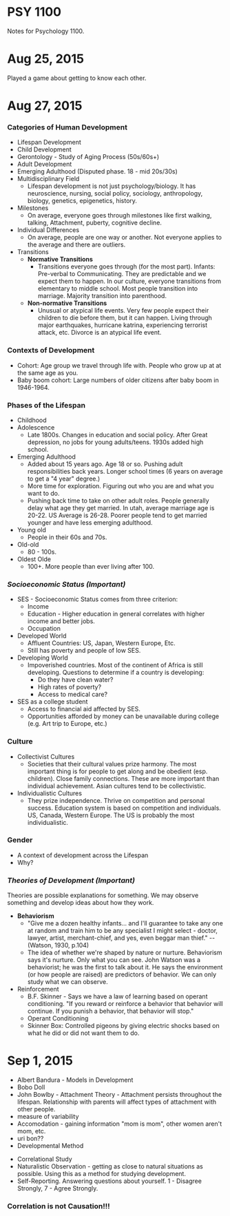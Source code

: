 # PSY 1100
Notes for Psychology 1100.

# Aug 25, 2015
Played a game about getting to know each other.

# Aug 27, 2015
### Categories of Human Development
  * Lifespan Development
  * Child Development
  * Gerontology - Study of Aging Process (50s/60s+)
  * Adult Development
  * Emerging Adulthood (Disputed phase. 18 - mid 20s/30s)
  * Multidisciplinary Field
    - Lifespan development is not just psychology/biology. It has neuroscience, nursing, social policy, sociology, anthropology, biology, genetics, epigenetics, history.
  * Milestones
    - On average, everyone goes through milestones like first walking, talking, Attachment, puberty, cognitive decline.
  * Individual Differences
    - On average, people are one way or another. Not everyone applies to the average and there are outliers.
  * Transitions
    - **Normative Transitions**
      - Transitions everyone goes through (for the most part). Infants: Pre-verbal to Communicating. They are predictable and we expect them to happen. In our culture, everyone transitions from elementary to middle school. Most people transition into marriage. Majority transition into parenthood.
    - **Non-normative Transitions**
      - Unusual or atypical life events. Very few people expect their children to die before them, but it can happen. Living through major earthquakes, hurricane katrina, experiencing terrorist attack, etc. Divorce is an atypical life event.

### Contexts of Development
  * Cohort: Age group we travel through life with. People who grow up at at the same age as you.
  * Baby boom cohort: Large numbers of older citizens after baby boom in 1946-1964.

### Phases of the Lifespan
  * Childhood
  * Adolescence
    - Late 1800s. Changes in education and social policy. After Great depression, no jobs for young adults/teens. 1930s added high school.
  * Emerging Adulthood
    - Added about 15 years ago. Age 18 or so. Pushing adult responsibilities back years. Longer school times (6 years on average to get a "4 year" degree.)
    - More time for exploration. Figuring out who you are and what you want to do.
    - Pushing back time to take on other adult roles. People generally delay what age they get married. In utah, average marriage age is 20-22. US Average is 26-28. Poorer people tend to get married younger and have less emerging adulthood.
  * Young old
    - People in their 60s and 70s.
  * Old-old
    - 80 - 100s.
  * Oldest Olde
    - 100+. More people than ever living after 100.

### ***Socioeconomic Status (Important)***
  * SES - Socioeconomic Status comes from three criterion:
    - Income
    - Education - Higher education in general correlates with higher income and better jobs.
    - Occupation
  * Developed World
    - Affluent Countries: US, Japan, Western Europe, Etc.
    - Still has poverty and people of low SES.
  * Developing World
    - Impoverished countries. Most of the continent of Africa is still developing. Questions to determine if a country is developing:
      * Do they have clean water?
      * High rates of poverty?
      * Access to medical care?
  * SES as a college student
    - Access to financial aid affected by SES.
    - Opportunities afforded by money can be unavailable during college (e.g. Art trip to Europe, etc.)

### Culture
  * Collectivist Cultures
    - Societies that their cultural values prize harmony. The most important thing is for people to get along and be obedient (esp. children). Close family connections. These are more important than individual achievement. Asian cultures tend to be collectivistic.
  * Individualistic Cultures
    - They prize independence. Thrive on competition and personal success. Education system is based on competition and individuals. US, Canada, Western Europe. The US is probably the most individualistic.

### Gender
  * A context of development across the Lifespan
  * Why?

### ***Theories of Development (Important)***
Theories are possible explanations for something. We may observe something and develop ideas about how they work.

  * **Behaviorism**
    - "Give me a dozen healthy infants... and I'll guarantee to take any one at random and train him to be any specialist I might select - doctor, lawyer, artist, merchant-chief, and yes, even beggar man thief." -- (Watson, 1930, p.104)
    - The idea of whether we're shaped by nature or nurture. Behaviorism says it's nurture. Only what you can see. John Watson was a behaviorist; he was the first to talk about it. He says the environment (or how people are raised) are predictors of behavior. We can only study what we can observe.
  * Reinforcement
    - B.F. Skinner - Says we have a law of learning based on operant conditioning. "If you reward or reinforce a behavior that behavior will continue. If you punish a behavior, that behavior will stop."
    - Operant Conditioning
    - Skinner Box: Controlled pigeons by giving electric shocks based on what he did or did not want them to do.

# Sep 1, 2015
 * Albert Bandura - Models in Development
 * Bobo Doll
 * John Bowlby - Attachment Theory - Attachment persists throughout the lifespan. Relationship with parents will affect types of attachment with other people.
 * measure of variability
 * Accomodation - gaining information "mom is mom", other women aren't mom, etc.
 * uri bon??
 * Developmental Method
  - Correlational Study
  - Naturalistic Observation - getting as close to natural situations as possible. Using this as a method for studying development.
  - Self-Reporting. Answering questions about yourself. 1 - Disagree Strongly, 7 - Agree Strongly.

### Correlation is not Causation!!!
